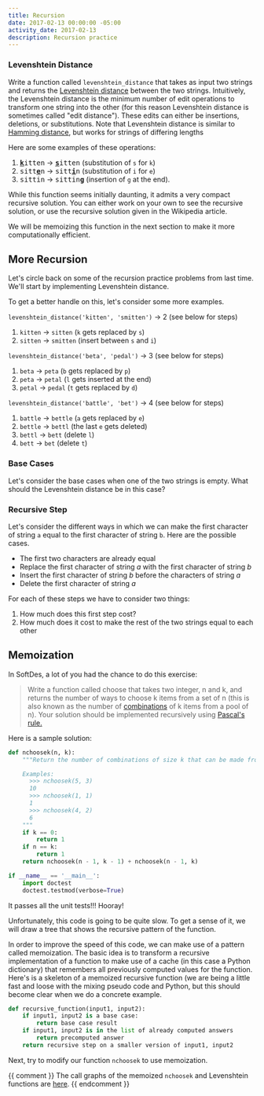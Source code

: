 ```yaml
---
title: Recursion
date: 2017-02-13 00:00:00 -05:00
activity_date: 2017-02-13
description: Recursion practice
---
```


### Levenshtein Distance

Write a function called `levenshtein_distance` that takes as input two strings
and returns the [Levenshtein
distance](https://en.wikipedia.org/wiki/Levenshtein_distance) between the two
strings. Intuitively, the Levenshtein distance is the minimum number of edit
operations to transform one string into the other (for this reason Levenshtein
distance is sometimes called "edit distance"). These edits can either be
insertions, deletions, or substitutions. Note that Levenshtein distance is
similar to [Hamming distance](https://en.wikipedia.org/wiki/Hamming_distance),
but works for strings of differing lengths

Here are some examples of these operations:

1. <tt><b><u>k</u></b>itten</tt> → <tt><b><u>s</u></b>itten</tt> (substitution of `s` for `k`)
2. <tt>sitt<b><u>e</u></b>n</tt> → <tt>sitt<b><u>i</u></b>n</tt> (substitution of `i` for `e`)
3. <tt>sittin</tt> → <tt>sittin<b><u>g</u></b></tt>  (insertion of `g` at the end).

While this function seems initially daunting, it admits a very compact
recursive solution. You can either work on your own to see the recursive
solution, or use the recursive solution given in the Wikipedia article.

We will be memoizing this function in the next section to make it more
computationally efficient.


## More Recursion

Let's circle back on some of the recursion practice problems from last time.
We'll start by implementing Levenshtein distance.

To get a better handle on this, let's consider some more examples.

`levenshtein_distance('kitten', 'smitten')` -> 2 (see below for steps)

1. `kitten` → `sitten` (`k` gets replaced by `s`)
2. `sitten` → `smitten` (insert between `s` and `i`)

`levenshtein_distance('beta', 'pedal')` -> 3 (see below for steps)

1. `beta` → `peta` (`b` gets replaced by `p`)
2. `peta` → `petal` (`l` gets inserted at the end)
3. `petal` → `pedal` (`t` gets replaced by `d`)

`levenshtein_distance('battle', 'bet')` -> 4 (see below for steps)

1. `battle` → `bettle` (`a` gets replaced by `e`)
2. `bettle` → `bettl` (the last `e` gets deleted)
3. `bettl` → `bett` (delete `l`)
4. `bett` → `bet` (delete `t`)

### Base Cases

Let's consider the base cases when one of the two strings is empty. What
should the Levenshtein distance be in this case?

### Recursive Step

Let's consider the different ways in which we can make the first character of
string `a` equal to the first character of string `b`. Here are the possible
cases.

* The first two characters are already equal
* Replace the first character of string _a_ with the first character of string _b_
* Insert the first character of string _b_ before the characters of string _a_
* Delete the first character of string _a_

For each of these steps we have to consider two things:

1. How much does this first step cost?
2. How much does it cost to make the rest of the two strings equal to each other

## Memoization

In SoftDes, a lot of you had the chance to do this exercise:

> Write a function called choose that takes two integer, n and k, and returns
the number of ways to choose k items from a set of n (this is also known as
the number of [combinations](https://en.wikipedia.org/wiki/Combination) of k
items from a pool of n). Your solution should be implemented recursively using
[Pascal's rule.](https://en.wikipedia.org/wiki/Pascal%27s_rule)

Here is a sample solution:

```python
def nchoosek(n, k):
    """Return the number of combinations of size k that can be made from n items.

    Examples:
      >>> nchoosek(5, 3)
      10
      >>> nchoosek(1, 1)
      1
      >>> nchoosek(4, 2)
      6
    """
    if k == 0:
        return 1
    if n == k:
        return 1
    return nchoosek(n - 1, k - 1) + nchoosek(n - 1, k)

if __name__ == '__main__':
    import doctest
    doctest.testmod(verbose=True)
```

It passes all the unit tests!!! Hooray!

Unfortunately, this code is going to be quite slow. To get a sense of it, we
will draw a tree that shows the recursive pattern of the function.

In order to improve the speed of this code, we can make use of a pattern
called memoization. The basic idea is to transform a recursive implementation
of a function to make use of a cache (in this case a Python dictionary) that
remembers all previously computed values for the function. Here's is a
skeleton of a memoized recursive function (we are being a little fast and
loose with the mixing pseudo code and Python, but this should become clear
when we do a concrete example.

```python
def recursive_function(input1, input2):
    if input1, input2 is a base case:
        return base case result
    if input1, input2 is in the list of already computed answers
        return precomputed answer
    return recursive step on a smaller version of input1, input2
```

Next, try to modify our function `nchoosek` to use memoization.

{{ comment }}
The call graphs of the memoized `nchoosek` and Levenshtein functions are
[here](https://github.com/sd16spring/ClassNotes/blob/master/Call%20Graphs%202.ipynb).
{{ endcomment }}
